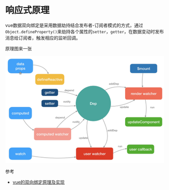 # 响应式原理

vue数据双向绑定是采用数据劫持结合发布者-订阅者模式的方式，通过`Object.defineProperty()`来劫持各个属性的`setter`，`getter`，在数据变动时发布消息给订阅者，触发相应的监听回调。

原理图来一张

![](./img/reactive.jpg)


参考
- [vue的双向绑定原理及实现](https://www.cnblogs.com/canfoo/p/6891868.html)
